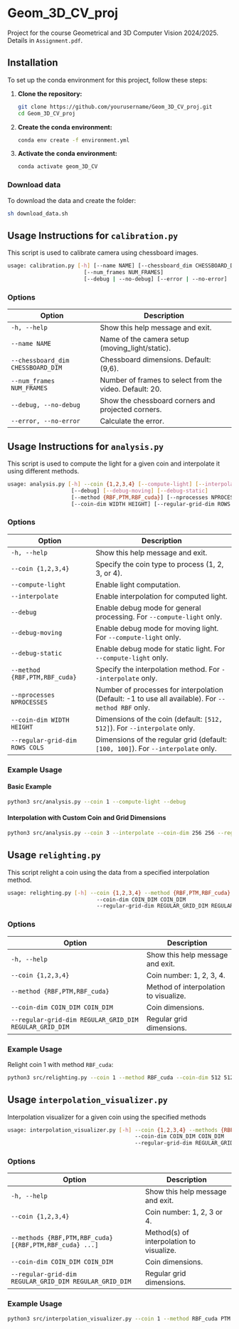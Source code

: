 # Geom_3D_CV_proj

Project for the course Geometrical and 3D Computer Vision 2024/2025. Details in `Assignment.pdf`.

## Installation

To set up the conda environment for this project, follow these steps:

1. **Clone the repository:**

    ```bash
    git clone https://github.com/yourusername/Geom_3D_CV_proj.git
    cd Geom_3D_CV_proj
    ```

2. **Create the conda environment:**

    ```bash
    conda env create -f environment.yml
    ```

3. **Activate the conda environment:**

    ```bash
    conda activate geom_3D_CV
    ```

### Download data

To download the data and create the folder:

```bash
sh download_data.sh
```

## Usage Instructions for `calibration.py`

This script is used to calibrate camera using chessboard images.

```bash
usage: calibration.py [-h] [--name NAME] [--chessboard_dim CHESSBOARD_DIM]
                        [--num_frames NUM_FRAMES] 
                        [--debug | --no-debug] [--error | --no-error]
```

### Options

| Option                            | Description                                                 |
|-----------------------------------|-------------------------------------------------------------|
| `-h, --help`                      | Show this help message and exit.                            |
| `--name NAME`                     | Name of the camera setup (moving_light/static).             |
| `--chessboard_dim CHESSBOARD_DIM` | Chessboard dimensions. Default: (9,6).                      |
| `--num_frames NUM_FRAMES`         | Number of frames to select from the video. Default: 20.     |
| `--debug, --no-debug`             | Show the chessboard corners and projected corners.          |
| `--error, --no-error`             | Calculate the error.                                        |


## Usage Instructions for `analysis.py`

This script is used to compute the light for a given coin and interpolate it using different methods.

```bash
usage: analysis.py [-h] --coin {1,2,3,4} [--compute-light] [--interpolate] 
                    [--debug] [--debug-moving] [--debug-static] 
                    [--method {RBF,PTM,RBF_cuda}] [--nprocesses NPROCESSES]
                    [--coin-dim WIDTH HEIGHT] [--regular-grid-dim ROWS COLS]
```

### Options

| Option                        | Description                                                                                        |
|-------------------------------|----------------------------------------------------------------------------------------------------|
| `-h, --help`                  | Show this help message and exit.                                                                   |
| `--coin {1,2,3,4}`            | Specify the coin type to process (1, 2, 3, or 4).                                                  |
| `--compute-light`             | Enable light computation.                                                                          |
| `--interpolate`               | Enable interpolation for computed light.                                                           |
| `--debug`                     | Enable debug mode for general processing. For `--compute-light` only.                              |
| `--debug-moving`              | Enable debug mode for moving light. For `--compute-light` only.                                    |
| `--debug-static`              | Enable debug mode for static light. For `--compute-light` only.                                    |
| `--method {RBF,PTM,RBF_cuda}` | Specify the interpolation method. For `--interpolate` only.                                        |
| `--nprocesses NPROCESSES`     | Number of processes for interpolation (Default: -1 to use all available). For `--method RBF` only. |
| `--coin-dim WIDTH HEIGHT`     | Dimensions of the coin (default: `[512, 512]`). For `--interpolate` only.                          |
| `--regular-grid-dim ROWS COLS`| Dimensions of the regular grid (default: `[100, 100]`). For `--interpolate` only.                  |

### Example Usage

#### Basic Example
```bash
python3 src/analysis.py --coin 1 --compute-light --debug
```

#### Interpolation with Custom Coin and Grid Dimensions
```bash
python3 src/analysis.py --coin 3 --interpolate --coin-dim 256 256 --regular-grid-dim 100 100 --method PTM
```

## Usage `relighting.py`

This script relight a coin using the data from a specified interpolation method.

```bash
usage: relighting.py [-h] --coin {1,2,3,4} --method {RBF,PTM,RBF_cuda} 
                            --coin-dim COIN_DIM COIN_DIM 
                            --regular-grid-dim REGULAR_GRID_DIM REGULAR_GRID_DIM
```

### Options

| Option                                                 | Description                                                            |
|--------------------------------------------------------|------------------------------------------------------------------------|
| `-h, --help`                                           | Show this help message and exit.                                       |
| `--coin {1,2,3,4}`                                          | Coin number: 1, 2, 3, 4.                                               |
| `--method {RBF,PTM,RBF_cuda}`                          | Method of interpolation to visualize.                                  |
| `--coin-dim COIN_DIM COIN_DIM`                         | Coin dimensions.                                                       |
| `--regular-grid-dim REGULAR_GRID_DIM REGULAR_GRID_DIM` | Regular grid dimensions.                                               |

### Example Usage

Relight coin 1 with method `RBF_cuda`:

```bash
python3 src/relighting.py --coin 1 --method RBF_cuda --coin-dim 512 512 --regular-grid-dim 100 100 
```

## Usage `interpolation_visualizer.py`

Interpolation visualizer for a given coin using the specified methods

```bash
usage: interpolation_visualizer.py [-h] --coin {1,2,3,4} --methods {RBF,PTM,RBF_cuda} [{RBF,PTM,RBF_cuda} ...] 
                                        --coin-dim COIN_DIM COIN_DIM 
                                        --regular-grid-dim REGULAR_GRID_DIM REGULAR_GRID_DIM
```

### Options

| Option                                                       | Description                                |
|--------------------------------------------------------------|--------------------------------------------|
| `-h, --help`                                                 | Show this help message and exit.           |
| `--coin {1,2,3,4}`                                           | Coin number: 1, 2, 3 or 4.                 |
| `--methods {RBF,PTM,RBF_cuda} [{RBF,PTM,RBF_cuda} ...]`      | Method(s) of interpolation to visualize.   |
| `--coin-dim COIN_DIM COIN_DIM`                               | Coin dimensions.                           |
| `--regular-grid-dim REGULAR_GRID_DIM REGULAR_GRID_DIM`       | Regular grid dimensions.                   |

### Example Usage

```bash
python3 src/interpolation_visualizer.py --coin 1 --method RBF_cuda PTM --coin-dim 512 512 --regular-grid-dim 100 100 
```
